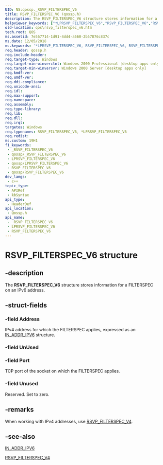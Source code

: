 ```yaml
---
UID: NS:qossp._RSVP_FILTERSPEC_V6
title: RSVP_FILTERSPEC_V6 (qossp.h)
description: The RSVP_FILTERSPEC_V6 structure stores information for a FILTERSPEC on an IPv6 address.
helpviewer_keywords: ["*LPRSVP_FILTERSPEC_V6","RSVP_FILTERSPEC_V6","RSVP_FILTERSPEC_V6 structure [QOS]","qos.rsvp_filterspec_v6","qossp/RSVP_FILTERSPEC_V6"]
old-location: qos\rsvp_filterspec_v6.htm
tech.root: QOS
ms.assetid: 7e567714-1d91-4dd4-a560-2b57876c837c
ms.date: 12/05/2018
ms.keywords: '*LPRSVP_FILTERSPEC_V6, RSVP_FILTERSPEC_V6, RSVP_FILTERSPEC_V6 structure [QOS], qos.rsvp_filterspec_v6, qossp/RSVP_FILTERSPEC_V6'
req.header: qossp.h
req.include-header: 
req.target-type: Windows
req.target-min-winverclnt: Windows 2000 Professional [desktop apps only]
req.target-min-winversvr: Windows 2000 Server [desktop apps only]
req.kmdf-ver: 
req.umdf-ver: 
req.ddi-compliance: 
req.unicode-ansi: 
req.idl: 
req.max-support: 
req.namespace: 
req.assembly: 
req.type-library: 
req.lib: 
req.dll: 
req.irql: 
targetos: Windows
req.typenames: RSVP_FILTERSPEC_V6, *LPRSVP_FILTERSPEC_V6
req.redist: 
ms.custom: 19H1
f1_keywords:
 - _RSVP_FILTERSPEC_V6
 - qossp/_RSVP_FILTERSPEC_V6
 - LPRSVP_FILTERSPEC_V6
 - qossp/LPRSVP_FILTERSPEC_V6
 - RSVP_FILTERSPEC_V6
 - qossp/RSVP_FILTERSPEC_V6
dev_langs:
 - c++
topic_type:
 - APIRef
 - kbSyntax
api_type:
 - HeaderDef
api_location:
 - Qossp.h
api_name:
 - _RSVP_FILTERSPEC_V6
 - LPRSVP_FILTERSPEC_V6
 - RSVP_FILTERSPEC_V6
---
```


# RSVP_FILTERSPEC_V6 structure


## -description

The <b>RSVP_FILTERSPEC_V6</b> structure  stores information for a FILTERSPEC on an IPv6 address.

## -struct-fields

### -field Address

IPv4 address for which the FILTERSPEC applies, expressed as an <a href="/windows/desktop/api/qossp/ns-qossp-in_addr_ipv6">IN_ADDR_IPV6</a> structure.

### -field UnUsed

### -field Port

TCP port of the socket on which the FILTERSPEC applies.

### -field Unused

Reserved. Set to zero.

## -remarks

When working with IPv4 addresses, use <a href="/windows/desktop/api/qossp/ns-qossp-rsvp_filterspec_v4">RSVP_FILTERSPEC_V4</a>.

## -see-also

<a href="/windows/desktop/api/qossp/ns-qossp-in_addr_ipv6">IN_ADDR_IPV6</a>



<a href="/windows/desktop/api/qossp/ns-qossp-rsvp_filterspec_v4">RSVP_FILTERSPEC_V4</a>

